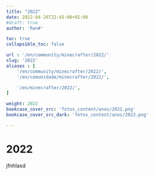 ```yaml
---
title: "2022"
date: 2022-04-26T22:45:00+02:00
#draft: true
author: 'Ran#'

toc: true
collapsible_toc: false

url : '/en/community/minecrafter/2022/'
slug: '2022'
aliases : [
    '/en/community/minecrafter/2022/',
    '/en/comunidade/minecrafter/2022/',

    '/en/minecrafter/2022/',
]

weight: 2022
bookcase_cover_src: 'fotos_content/anos/2022.png'
bookcase_cover_src_dark: 'fotos_content/anos/2022.png'

---
```


# 2022

jfnhlasd
